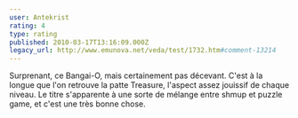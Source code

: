 ```yaml
---
user: Antekrist
rating: 4
type: rating
published: 2010-03-17T13:16:09.000Z
legacy_url: http://www.emunova.net/veda/test/1732.htm#comment-13214
---
```

Surprenant, ce Bangai-O, mais certainement pas décevant. C'est à la longue que l'on retrouve la patte Treasure, l'aspect assez jouissif de chaque niveau. Le titre s'apparente à une sorte de mélange entre shmup et puzzle game, et c'est une très bonne chose.